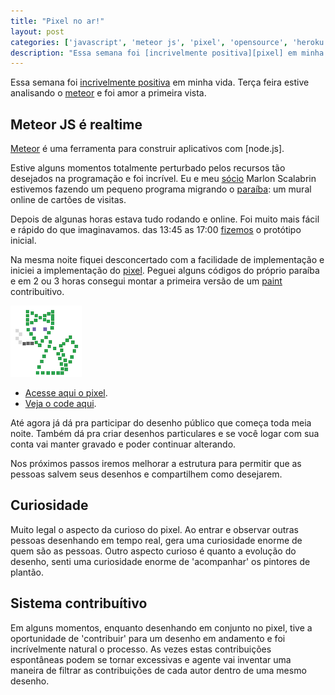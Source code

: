 ```yaml
---
title: "Pixel no ar!"
layout: post
categories: ['javascript', 'meteor js', 'pixel', 'opensource', 'heroku']
description: "Essa semana foi [incrivelmente positiva][pixel] em minha vida. Terça feira estive analisando o [meteor] e foi amor a primeira vista."
---
```

Essa semana foi [incrivelmente positiva][pixel] em minha vida. Terça feira estive analisando o [meteor] e foi amor a primeira vista.

## Meteor JS é realtime

[Meteor][meteor] é uma ferramenta para construir aplicativos com [node.js].

Estive alguns momentos totalmente perturbado pelos recursos tão desejados na programação e foi incrível. Eu e meu [sócio][inventto] Marlon Scalabrin estivemos fazendo um pequeno programa migrando o [paraíba][paraiba]: um mural online de cartões de visitas.

Depois de algunas horas estava tudo rodando e online. Foi muito mais fácil e rápido do que imaginavamos. das 13:45 as 17:00 [fizemos][paraiba] o protótipo inicial.

Na mesma noite fiquei desconcertado com a facilidade de implementação e iniciei a implementação do [pixel]. Peguei alguns códigos do próprio paraíba e em 2 ou 3 horas consegui montar a primeira versão de um [paint][pixel] contribuitivo.

![pixel-logo]

* [Acesse aqui o pixel][pixel].
* [Veja o code aqui][codepixel].

Até agora já dá pra participar do desenho público que começa toda meia noite. Também dá pra criar desenhos particulares e se você logar com sua conta vai manter gravado e poder continuar alterando.

Nos próximos passos iremos melhorar a estrutura para permitir que as pessoas salvem seus desenhos e compartilhem como desejarem.

## Curiosidade

Muito legal o aspecto da curioso do pixel. Ao entrar e observar outras pessoas desenhando em tempo real, gera uma curiosidade enorme de quem são as pessoas. Outro aspecto curioso é quanto a evolução do desenho, senti uma curiosidade enorme de 'acompanhar' os pintores de plantão.


## Sistema contribuítivo


Em alguns momentos, enquanto desenhando em conjunto no pixel, tive a oportunidade de 'contribuir' para um desenho em andamento e foi incrívelmente natural o processo. As vezes estas contribuições espontâneas podem se tornar excessivas e agente vai inventar uma maneira de filtrar as contribuições de cada autor dentro de uma mesmo desenho.


[pixel]: http://pixel.ideia.me
[codepixel]: http://github.com/jonatas/pixel
[inventto]: http://invent.to
[meteor]: http://meteor.com
[paraiba]: http://github.com/inventto/paraiba
[pixel-logo]: /images/pixel-logo.png
[nodejs]: http://nodejs.org
